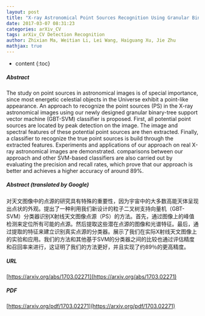 ```yaml
---
layout: post
title: "X-ray Astronomical Point Sources Recognition Using Granular Binary-tree SVM"
date: 2017-03-07 08:31:23
categories: arXiv_CV
tags: arXiv_CV Detection Recognition
author: Zhixian Ma, Weitian Li, Lei Wang, Haiguang Xu, Jie Zhu
mathjax: true
---
```


* content
{:toc}

##### Abstract
The study on point sources in astronomical images is of special importance, since most energetic celestial objects in the Universe exhibit a point-like appearance. An approach to recognize the point sources (PS) in the X-ray astronomical images using our newly designed granular binary-tree support vector machine (GBT-SVM) classifier is proposed. First, all potential point sources are located by peak detection on the image. The image and spectral features of these potential point sources are then extracted. Finally, a classifier to recognize the true point sources is build through the extracted features. Experiments and applications of our approach on real X-ray astronomical images are demonstrated. comparisons between our approach and other SVM-based classifiers are also carried out by evaluating the precision and recall rates, which prove that our approach is better and achieves a higher accuracy of around 89%.

##### Abstract (translated by Google)
对天文图像中的点源的研究具有特殊的重要性，因为宇宙中的大多数高能天体呈现出点状的外观。提出了一种利用我们新设计的粒子二叉树支持向量机（GBT-SVM）分类器识别X射线天文图像点源（PS）的方法。首先，通过图像上的峰值检测来定位所有可能的点源。然后提取这些潜在点源的图像和光谱特征。最后，通过提取的特征来建立识别真实点源的分类器。展示了我们在实际X射线天文图像上的实验和应用。我们的方法和其他基于SVM的分类器之间的比较也通过评估精度和召回率来进行，这证明了我们的方法更好，并且实现了约89％的更高精度。

##### URL
[https://arxiv.org/abs/1703.02271](https://arxiv.org/abs/1703.02271)

##### PDF
[https://arxiv.org/pdf/1703.02271](https://arxiv.org/pdf/1703.02271)

